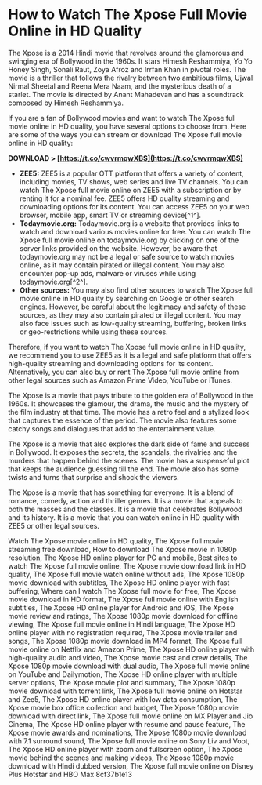 # How to Watch The Xpose Full Movie Online in HD Quality
 
The Xpose is a 2014 Hindi movie that revolves around the glamorous and swinging era of Bollywood in the 1960s. It stars Himesh Reshammiya, Yo Yo Honey Singh, Sonali Raut, Zoya Afroz and Irrfan Khan in pivotal roles. The movie is a thriller that follows the rivalry between two ambitious films, Ujwal Nirmal Sheetal and Reena Mera Naam, and the mysterious death of a starlet. The movie is directed by Anant Mahadevan and has a soundtrack composed by Himesh Reshammiya.
 
If you are a fan of Bollywood movies and want to watch The Xpose full movie online in HD quality, you have several options to choose from. Here are some of the ways you can stream or download The Xpose full movie online in HD quality:
 
**DOWNLOAD &gt; [https://t.co/cwvrmqwXBS](https://t.co/cwvrmqwXBS)**


 
- **ZEE5:** ZEE5 is a popular OTT platform that offers a variety of content, including movies, TV shows, web series and live TV channels. You can watch The Xpose full movie online on ZEE5 with a subscription or by renting it for a nominal fee. ZEE5 offers HD quality streaming and downloading options for its content. You can access ZEE5 on your web browser, mobile app, smart TV or streaming device[^1^].
- **Todaymovie.org:** Todaymovie.org is a website that provides links to watch and download various movies online for free. You can watch The Xpose full movie online on todaymovie.org by clicking on one of the server links provided on the website. However, be aware that todaymovie.org may not be a legal or safe source to watch movies online, as it may contain pirated or illegal content. You may also encounter pop-up ads, malware or viruses while using todaymovie.org[^2^].
- **Other sources:** You may also find other sources to watch The Xpose full movie online in HD quality by searching on Google or other search engines. However, be careful about the legitimacy and safety of these sources, as they may also contain pirated or illegal content. You may also face issues such as low-quality streaming, buffering, broken links or geo-restrictions while using these sources.

Therefore, if you want to watch The Xpose full movie online in HD quality, we recommend you to use ZEE5 as it is a legal and safe platform that offers high-quality streaming and downloading options for its content. Alternatively, you can also buy or rent The Xpose full movie online from other legal sources such as Amazon Prime Video, YouTube or iTunes.
  
The Xpose is a movie that pays tribute to the golden era of Bollywood in the 1960s. It showcases the glamour, the drama, the music and the mystery of the film industry at that time. The movie has a retro feel and a stylized look that captures the essence of the period. The movie also features some catchy songs and dialogues that add to the entertainment value.
 
The Xpose is a movie that also explores the dark side of fame and success in Bollywood. It exposes the secrets, the scandals, the rivalries and the murders that happen behind the scenes. The movie has a suspenseful plot that keeps the audience guessing till the end. The movie also has some twists and turns that surprise and shock the viewers.
 
The Xpose is a movie that has something for everyone. It is a blend of romance, comedy, action and thriller genres. It is a movie that appeals to both the masses and the classes. It is a movie that celebrates Bollywood and its history. It is a movie that you can watch online in HD quality with ZEE5 or other legal sources.
 
Watch The Xpose movie online in HD quality,  The Xpose full movie streaming free download,  How to download The Xpose movie in 1080p resolution,  The Xpose HD online player for PC and mobile,  Best sites to watch The Xpose full movie online,  The Xpose movie download link in HD quality,  The Xpose full movie watch online without ads,  The Xpose 1080p movie download with subtitles,  The Xpose HD online player with fast buffering,  Where can I watch The Xpose full movie for free,  The Xpose movie download in HD format,  The Xpose full movie online with English subtitles,  The Xpose HD online player for Android and iOS,  The Xpose movie review and ratings,  The Xpose 1080p movie download for offline viewing,  The Xpose full movie online in Hindi language,  The Xpose HD online player with no registration required,  The Xpose movie trailer and songs,  The Xpose 1080p movie download in MP4 format,  The Xpose full movie online on Netflix and Amazon Prime,  The Xpose HD online player with high-quality audio and video,  The Xpose movie cast and crew details,  The Xpose 1080p movie download with dual audio,  The Xpose full movie online on YouTube and Dailymotion,  The Xpose HD online player with multiple server options,  The Xpose movie plot and summary,  The Xpose 1080p movie download with torrent link,  The Xpose full movie online on Hotstar and Zee5,  The Xpose HD online player with low data consumption,  The Xpose movie box office collection and budget,  The Xpose 1080p movie download with direct link,  The Xpose full movie online on MX Player and Jio Cinema,  The Xpose HD online player with resume and pause feature,  The Xpose movie awards and nominations,  The Xpose 1080p movie download with 7.1 surround sound,  The Xpose full movie online on Sony Liv and Voot,  The Xpose HD online player with zoom and fullscreen option,  The Xpose movie behind the scenes and making videos,  The Xpose 1080p movie download with Hindi dubbed version,  The Xpose full movie online on Disney Plus Hotstar and HBO Max
 8cf37b1e13
 
